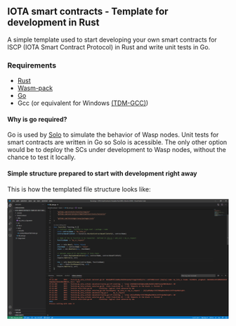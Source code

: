 ## IOTA smart contracts - Template for development in Rust

A simple template used to start developing your own smart contracts for ISCP (IOTA Smart Contract Protocol) in Rust and write unit tests in Go. 

### Requirements
- [Rust](https://www.rust-lang.org/tools/install)
- [Wasm-pack](https://rustwasm.github.io/wasm-pack/installer/)
- [Go](https://golang.org/dl/)
- Gcc (or equivalent for Windows [(TDM-GCC)](https://jmeubank.github.io/tdm-gcc/))

#### Why is go required?
Go is used by [Solo](https://github.com/iotaledger/wasp/tree/develop/packages/solo) to simulate the behavior of Wasp nodes. Unit tests for smart contracts are written in Go so Solo is acessible. The only other option would be to deploy the SCs under development to Wasp nodes, without the chance to test it locally.

#### Simple structure prepared to start with development right away
This is how the templated file structure looks like:

![View of the template on VSCode](VSCode_Rust_Template_View.png)
